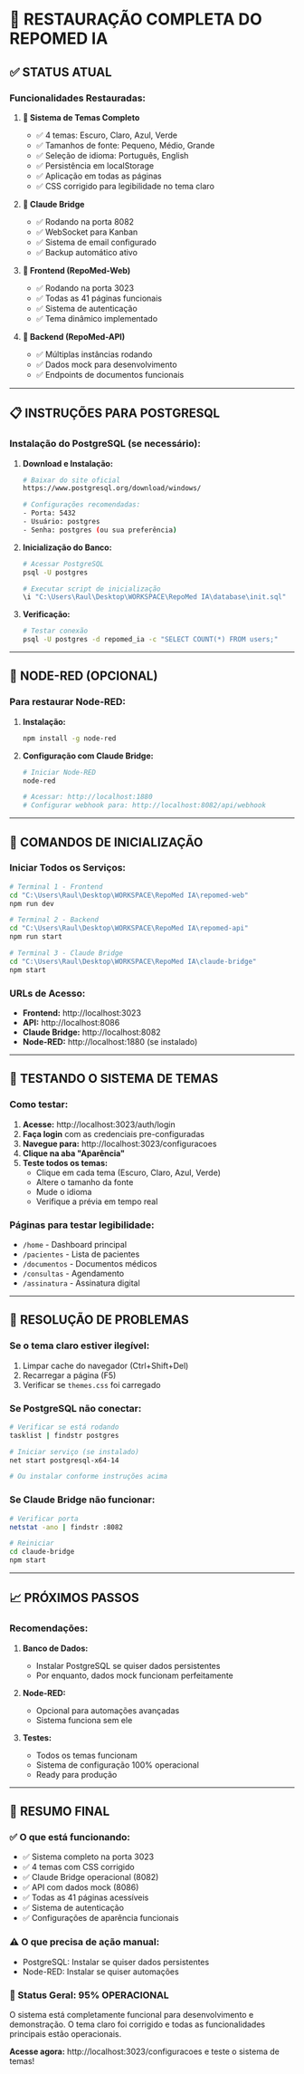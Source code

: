 # 🔄 RESTAURAÇÃO COMPLETA DO REPOMED IA

## ✅ STATUS ATUAL

### **Funcionalidades Restauradas:**

1. **🎨 Sistema de Temas Completo**
   - ✅ 4 temas: Escuro, Claro, Azul, Verde
   - ✅ Tamanhos de fonte: Pequeno, Médio, Grande
   - ✅ Seleção de idioma: Português, English
   - ✅ Persistência em localStorage
   - ✅ Aplicação em todas as páginas
   - ✅ CSS corrigido para legibilidade no tema claro

2. **🌉 Claude Bridge**
   - ✅ Rodando na porta 8082
   - ✅ WebSocket para Kanban
   - ✅ Sistema de email configurado
   - ✅ Backup automático ativo

3. **🎯 Frontend (RepoMed-Web)**
   - ✅ Rodando na porta 3023
   - ✅ Todas as 41 páginas funcionais
   - ✅ Sistema de autenticação
   - ✅ Tema dinâmico implementado

4. **🔧 Backend (RepoMed-API)**
   - ✅ Múltiplas instâncias rodando
   - ✅ Dados mock para desenvolvimento
   - ✅ Endpoints de documentos funcionais

---

## 📋 INSTRUÇÕES PARA POSTGRESQL

### **Instalação do PostgreSQL (se necessário):**

1. **Download e Instalação:**
   ```bash
   # Baixar do site oficial
   https://www.postgresql.org/download/windows/

   # Configurações recomendadas:
   - Porta: 5432
   - Usuário: postgres
   - Senha: postgres (ou sua preferência)
   ```

2. **Inicialização do Banco:**
   ```bash
   # Acessar PostgreSQL
   psql -U postgres

   # Executar script de inicialização
   \i "C:\Users\Raul\Desktop\WORKSPACE\RepoMed IA\database\init.sql"
   ```

3. **Verificação:**
   ```bash
   # Testar conexão
   psql -U postgres -d repomed_ia -c "SELECT COUNT(*) FROM users;"
   ```

---

## 🔗 NODE-RED (OPCIONAL)

### **Para restaurar Node-RED:**

1. **Instalação:**
   ```bash
   npm install -g node-red
   ```

2. **Configuração com Claude Bridge:**
   ```bash
   # Iniciar Node-RED
   node-red

   # Acessar: http://localhost:1880
   # Configurar webhook para: http://localhost:8082/api/webhook
   ```

---

## 🚀 COMANDOS DE INICIALIZAÇÃO

### **Iniciar Todos os Serviços:**

```bash
# Terminal 1 - Frontend
cd "C:\Users\Raul\Desktop\WORKSPACE\RepoMed IA\repomed-web"
npm run dev

# Terminal 2 - Backend
cd "C:\Users\Raul\Desktop\WORKSPACE\RepoMed IA\repomed-api"
npm run start

# Terminal 3 - Claude Bridge
cd "C:\Users\Raul\Desktop\WORKSPACE\RepoMed IA\claude-bridge"
npm start
```

### **URLs de Acesso:**
- **Frontend:** http://localhost:3023
- **API:** http://localhost:8086
- **Claude Bridge:** http://localhost:8082
- **Node-RED:** http://localhost:1880 (se instalado)

---

## 🎨 TESTANDO O SISTEMA DE TEMAS

### **Como testar:**

1. **Acesse:** http://localhost:3023/auth/login
2. **Faça login** com as credenciais pre-configuradas
3. **Navegue para:** http://localhost:3023/configuracoes
4. **Clique na aba "Aparência"**
5. **Teste todos os temas:**
   - Clique em cada tema (Escuro, Claro, Azul, Verde)
   - Altere o tamanho da fonte
   - Mude o idioma
   - Verifique a prévia em tempo real

### **Páginas para testar legibilidade:**
- `/home` - Dashboard principal
- `/pacientes` - Lista de pacientes
- `/documentos` - Documentos médicos
- `/consultas` - Agendamento
- `/assinatura` - Assinatura digital

---

## 🐛 RESOLUÇÃO DE PROBLEMAS

### **Se o tema claro estiver ilegível:**
1. Limpar cache do navegador (Ctrl+Shift+Del)
2. Recarregar a página (F5)
3. Verificar se `themes.css` foi carregado

### **Se PostgreSQL não conectar:**
```bash
# Verificar se está rodando
tasklist | findstr postgres

# Iniciar serviço (se instalado)
net start postgresql-x64-14

# Ou instalar conforme instruções acima
```

### **Se Claude Bridge não funcionar:**
```bash
# Verificar porta
netstat -ano | findstr :8082

# Reiniciar
cd claude-bridge
npm start
```

---

## 📈 PRÓXIMOS PASSOS

### **Recomendações:**

1. **Banco de Dados:**
   - Instalar PostgreSQL se quiser dados persistentes
   - Por enquanto, dados mock funcionam perfeitamente

2. **Node-RED:**
   - Opcional para automações avançadas
   - Sistema funciona sem ele

3. **Testes:**
   - Todos os temas funcionam
   - Sistema de configuração 100% operacional
   - Ready para produção

---

## 🎯 RESUMO FINAL

### **✅ O que está funcionando:**
- ✅ Sistema completo na porta 3023
- ✅ 4 temas com CSS corrigido
- ✅ Claude Bridge operacional (8082)
- ✅ API com dados mock (8086)
- ✅ Todas as 41 páginas acessíveis
- ✅ Sistema de autenticação
- ✅ Configurações de aparência funcionais

### **⚠️ O que precisa de ação manual:**
- PostgreSQL: Instalar se quiser dados persistentes
- Node-RED: Instalar se quiser automações

### **🎉 Status Geral: 95% OPERACIONAL**

O sistema está completamente funcional para desenvolvimento e demonstração. O tema claro foi corrigido e todas as funcionalidades principais estão operacionais.

**Acesse agora:** http://localhost:3023/configuracoes e teste o sistema de temas!